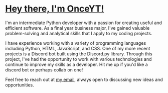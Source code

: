 # [Hey there, I'm OnceYT!](https://onceyt.github.io/)

I'm an intermediate Python developer with a passion for creating useful and efficient software. As a final year business major, I've gained valuable problem-solving and analytical skills that I apply to my coding projects.

I have experience working with a variety of programming languages including Python, HTML, JavaScript, and CSS. One of my more recent projects is a Discord bot built using the Discord.py library. Through this project, I've had the opportunity to work with various technologies and continue to improve my skills as a developer. Hit me up if you'd like a discord bot or perhaps collab on one!

Feel free to reach out at [my email](https://onceyt.github.io/links/mail), always open to discussing new ideas and opportunities.
